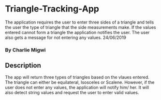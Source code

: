 # Triangle-Tracking-App
The application requires the user to enter three sides of a triangle and tells the user the type of triangle that the side measurements make. If the values entered cannot form a triangle the application notifies the user. The user also gets a message for not entering any values. 24/06/2019
### By Charlie Migwi
## Description
The app will return three types of triangles based on the vlaues entered. The triangle can either be equilateral, Isosceles or Scalene. However, if the user does not enter any values, the application will notify him/ her. It will also detect string values and request the user to enter valid values.
